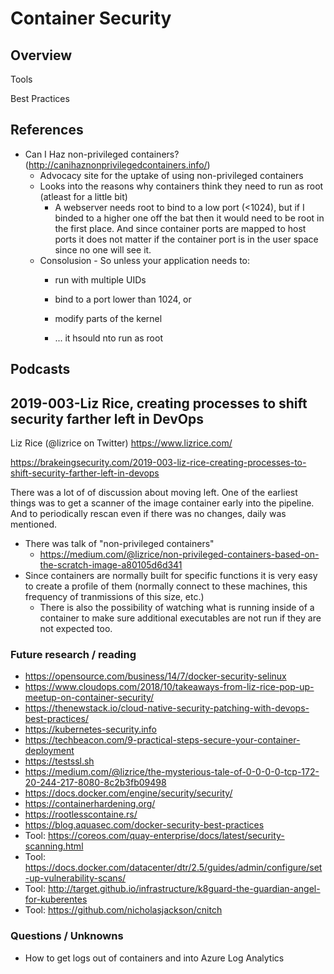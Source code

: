 # Container Security #

## Overview ##

Tools

Best Practices

## References ##

- Can I Haz non-privileged containers? (http://canihaznonprivilegedcontainers.info/)
  - Advocacy site for the uptake of using non-privileged containers
  - Looks into the reasons why containers think they need to run as root (atleast for a little bit)
    - A webserver needs root to bind to a low port (<1024), but if I binded to a higher one off the bat then it would need to be root in the first place.  And since container ports are mapped to host ports it does not matter if the container port is in the user space since no one will see it.
  - Consolusion - So unless your application needs to:
    - run with multiple UIDs
    - bind to a port lower than 1024, or
    - modify parts of the kernel

    - ... it hsould nto run as root

## Podcasts ##

## 2019-003-Liz Rice, creating processes to shift security farther left in DevOps ##

Liz Rice (@lizrice on Twitter) https://www.lizrice.com/

https://brakeingsecurity.com/2019-003-liz-rice-creating-processes-to-shift-security-farther-left-in-devops

There was a lot of of discussion about moving left.  One of the earliest things was to get a scanner of the image container early into the pipeline.  And to periodically rescan even if there was no changes, daily was mentioned.

- There was talk of "non-privileged containers"
  - https://medium.com/@lizrice/non-privileged-containers-based-on-the-scratch-image-a80105d6d341
- Since containers are normally built for specific functions it is very easy to create a profile of them (normally connect to these machines, this frequency of tranmissions of this size, etc.)
  - There is also the possibility of watching what is running inside of a container to make sure additional executables are not run if they are not expected too.

### Future research / reading ###

- https://opensource.com/business/14/7/docker-security-selinux
- https://www.cloudops.com/2018/10/takeaways-from-liz-rice-pop-up-meetup-on-container-security/
- https://thenewstack.io/cloud-native-security-patching-with-devops-best-practices/
- https://kubernetes-security.info
- https://techbeacon.com/9-practical-steps-secure-your-container-deployment
- https://testssl.sh 
- https://medium.com/@lizrice/the-mysterious-tale-of-0-0-0-0-tcp-172-20-244-217-8080-8c2b3fb09498
- https://docs.docker.com/engine/security/security/
- https://containerhardening.org/
- https://rootlesscontaine.rs/
- https://blog.aquasec.com/docker-security-best-practices
- Tool: https://coreos.com/quay-enterprise/docs/latest/security-scanning.html
- Tool: https://docs.docker.com/datacenter/dtr/2.5/guides/admin/configure/set-up-vulnerability-scans/
- Tool: http://target.github.io/infrastructure/k8guard-the-guardian-angel-for-kuberentes
- Tool: https://github.com/nicholasjackson/cnitch



### Questions / Unknowns ###

- How to get logs out of containers and into Azure Log Analytics